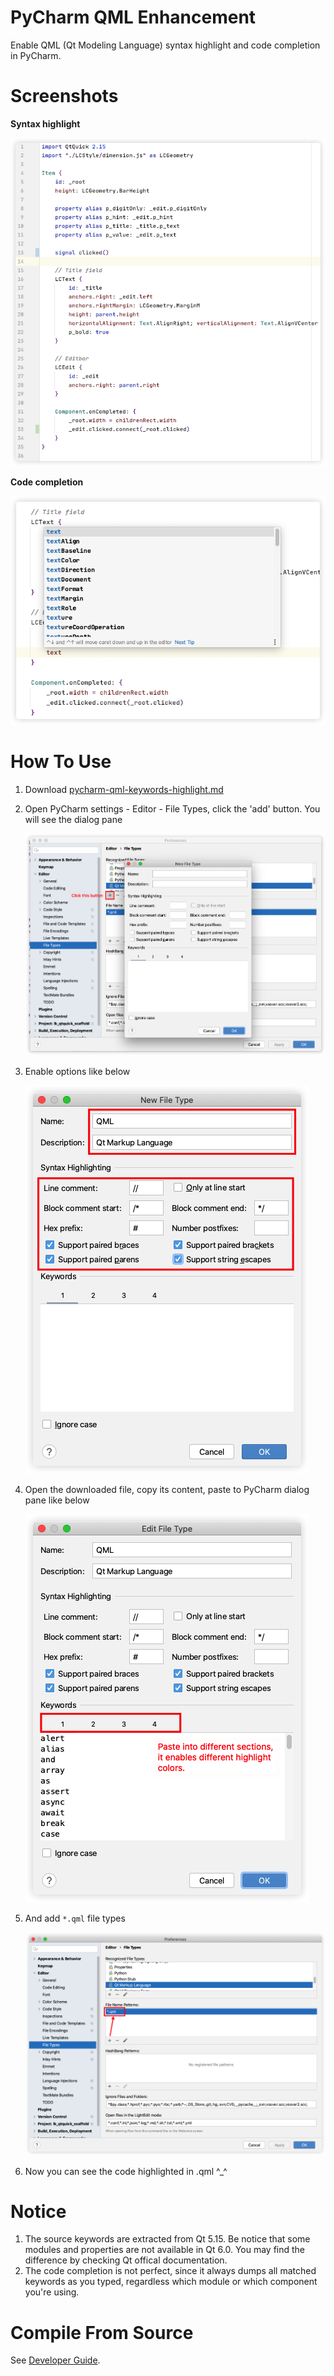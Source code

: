 # PyCharm QML Enhancement

Enable QML (Qt Modeling Language) syntax highlight and code completion in PyCharm.

# Screenshots

**Syntax highlight**

![](.assets/image-20201127224559615.png)

**Code completion**

![](.assets/image-20201127224745541.png)

# How To Use

1. Download [pycharm-qml-keywords-highlight.md](./pycharm-qml-keywords-highlight.md)

3. Open PyCharm settings - Editor - File Types, click the 'add' button. You will see the dialog pane

   ![](.assets/image-20201127225050047.png)

4. Enable options like below

   ![](.assets/image-20201127225233543.png)

5. Open the downloaded file, copy its content, paste to PyCharm dialog pane like below

   ![](.assets/image-20201127225449503.png)

6. And add `*.qml` file types

   ![](.assets/image-20201127225527272.png)

7. Now you can see the code highlighted in .qml ^_^

# Notice

1. The source keywords are extracted from Qt 5.15. Be notice that some modules and properties are not available in Qt 6.0. You may find the difference by checking Qt offical documentation.
2. The code completion is not perfect, since it always dumps all matched keywords as you typed, regardless which module or which component you're using.

# Compile From Source

See [Developer Guide](README-dev.md).
